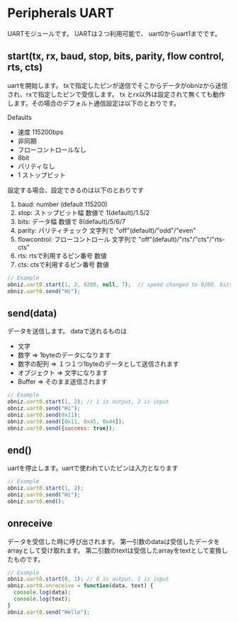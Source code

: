 # Peripherals UART
UARTモジュールです。
UARTは２つ利用可能で、
uart0からuart1までです。

## start(tx, rx, baud, stop, bits, parity, flow control, rts, cts)
uartを開始します。
txで指定したピンが送信でそこからデータがobnizから送信され、rxで指定したピンで受信します。
tx とrx以外は設定されて無くても動作します。その場合のデフォルト通信設定は以下のとおりです。

Defaults
- 速度 115200bps
- 非同期
- フローコントロールなし
- 8bit
- パリティなし
- 1 ストップビット

設定する場合、設定できるのは以下のとおりです

1. baud: number (default 115200)
2. stop: ストップビット幅 数値で 1(default)/1.5/2
3. bits: データ幅 数値で 8(default)/5/6/7
4. parity: パリティチェック 文字列で "off"(default)/"odd"/"even"
5. flowcontrol: フローコントロール 文字列で "off"(default)/"rts"/"cts"/"rts-cts"
6. rts: rtsで利用するピン番号 数値
7. cts: ctsで利用するピン番号 数値


```Javascript
// Example
obniz.uart0.start(1, 2, 9200, null, 7);  // speed changed to 9200. bits = 7bit
obniz.uart0.send("Hi");
```
## send(data)

データを送信します。
dataで送れるものは

- 文字
- 数字 => 1byteのデータになります
- 数字の配列 => １つ１つ1byteのデータとして送信されます
- オブジェクト => 文字になります
- Buffer => そのまま送信されます

```Javascript
// Example
obniz.uart0.start(1, 2); // 1 is output, 2 is input
obniz.uart0.send("Hi");
obniz.uart0.send(0x11);
obniz.uart0.send([0x11, 0x45, 0x44]);
obniz.uart0.send({success: true});
```
## end()

uartを停止します。uartで使われていたピンは入力となります

```Javascript
// Example
obniz.uart0.start(1, 2);
obniz.uart0.send("Hi");
obniz.uart0.end();
```
## onreceive

データを受信した時に呼び出されます。
第一引数のdataは受信したデータをarrayとして受け取れます。
第二引数のtextは受信したarrayをtextとして変換したものです。

```Javascript
// Example
obniz.uart0.start(0, 1); // 0 is output, 1 is input
obniz.uart0.onreceive = function(data, text) {
  console.log(data);
  console.log(text);
}
obniz.uart0.send("Hello");
```